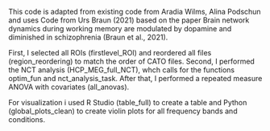 This code is adapted from existing code from Aradia Wilms, Alina Podschun and uses Code from Urs Braun (2021) based on the paper Brain network dynamics during working memory
are modulated by dopamine and diminished in schizophrenia (Braun et al., 2021).

First, I selected all ROIs (firstlevel_ROI) and reordered all files (region_reordering) to match the order of CATO files. Second, I performed the NCT analysis (HCP_MEG_full_NCT), whch 
calls for the functions optim_fun and  nct_analysis_task. After that, I performed a repeated measure ANOVA with covariates (all_anovas).

For visualization i used R Studio (table_full) to create a table and Python (global_plots_clean) to create violin plots for all frequency bands and conditions.

